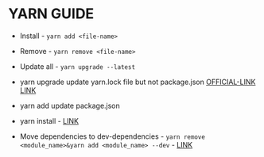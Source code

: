# YARN GUIDE

* Install - `yarn add <file-name>`
* Remove - `yarn remove <file-name>`
* Update all - `yarn upgrade --latest`

* yarn upgrade update yarn.lock file but not package.json
  [OFFICIAL-LINK](https://yarnpkg.com/en/docs/cli/upgrade)
  [LINK](https://medium.com/@the_teacher/yarn-upgrade-does-not-update-package-json-solution-9cd6122e6c6c)

* yarn add update package.json

* yarn install - [LINK](https://yarnpkg.com/en/docs/cli/install)

* Move dependencies to dev-dependencies - `yarn remove <module_name>&yarn add <module_name> --dev` - [LINK](https://stackoverflow.com/questions/46903002/move-a-module-from-devdependencies-to-dependencies-in-npm-package-json)
